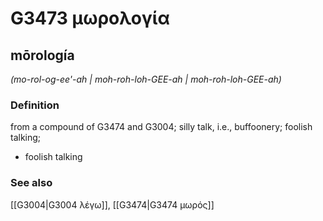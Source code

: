 # G3473 μωρολογία

## mōrología

_(mo-rol-og-ee'-ah | moh-roh-loh-GEE-ah | moh-roh-loh-GEE-ah)_

### Definition

from a compound of G3474 and G3004; silly talk, i.e., buffoonery; foolish talking; 

- foolish talking

### See also

[[G3004|G3004 λέγω]], [[G3474|G3474 μωρός]]
